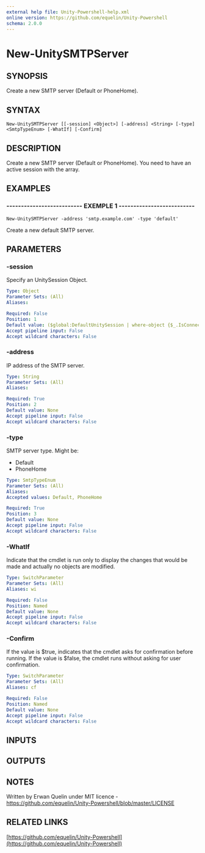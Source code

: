 ```yaml
---
external help file: Unity-Powershell-help.xml
online version: https://github.com/equelin/Unity-Powershell
schema: 2.0.0
---
```


# New-UnitySMTPServer

## SYNOPSIS
Create a new SMTP server (Default or PhoneHome).

## SYNTAX

```
New-UnitySMTPServer [[-session] <Object>] [-address] <String> [-type] <SmtpTypeEnum> [-WhatIf] [-Confirm]
```

## DESCRIPTION
Create a new SMTP server (Default or PhoneHome).
You need to have an active session with the array.

## EXAMPLES

### -------------------------- EXEMPLE 1 --------------------------
```
New-UnitySMTPServer -address 'smtp.example.com' -type 'default'
```

Create a new default SMTP server.

## PARAMETERS

### -session
Specify an UnitySession Object.

```yaml
Type: Object
Parameter Sets: (All)
Aliases: 

Required: False
Position: 1
Default value: ($global:DefaultUnitySession | where-object {$_.IsConnected -eq $true})
Accept pipeline input: False
Accept wildcard characters: False
```

### -address
IP address of the SMTP server.

```yaml
Type: String
Parameter Sets: (All)
Aliases: 

Required: True
Position: 2
Default value: None
Accept pipeline input: False
Accept wildcard characters: False
```

### -type
SMTP server type.
Might be:
- Default
- PhoneHome

```yaml
Type: SmtpTypeEnum
Parameter Sets: (All)
Aliases: 
Accepted values: Default, PhoneHome

Required: True
Position: 3
Default value: None
Accept pipeline input: False
Accept wildcard characters: False
```

### -WhatIf
Indicate that the cmdlet is run only to display the changes that would be made and actually no objects are modified.

```yaml
Type: SwitchParameter
Parameter Sets: (All)
Aliases: wi

Required: False
Position: Named
Default value: None
Accept pipeline input: False
Accept wildcard characters: False
```

### -Confirm
If the value is $true, indicates that the cmdlet asks for confirmation before running.
If the value is $false, the cmdlet runs without asking for user confirmation.

```yaml
Type: SwitchParameter
Parameter Sets: (All)
Aliases: cf

Required: False
Position: Named
Default value: None
Accept pipeline input: False
Accept wildcard characters: False
```

## INPUTS

## OUTPUTS

## NOTES
Written by Erwan Quelin under MIT licence - https://github.com/equelin/Unity-Powershell/blob/master/LICENSE

## RELATED LINKS

[https://github.com/equelin/Unity-Powershell](https://github.com/equelin/Unity-Powershell)

